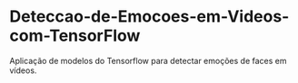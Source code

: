 # Deteccao-de-Emocoes-em-Videos-com-TensorFlow
Aplicação de modelos do Tensorflow para detectar emoções de faces em vídeos.
